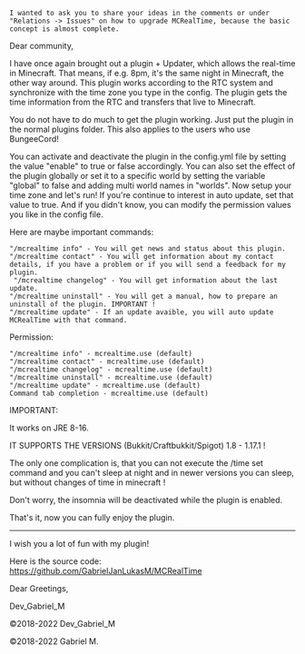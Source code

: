

    I wanted to ask you to share your ideas in the comments or under "Relations -> Issues" on how to upgrade MCRealTime, because the basic concept is almost complete.

 

Dear community,

 

I have once again brought out a plugin + Updater, which allows the real-time in Minecraft. That means, if e.g. 8pm, it's the same night in Minecraft, the other way around. This plugin works according to the RTC system and synchronize with the time zone you type in the config. The plugin gets the time information from the RTC and transfers that live to Minecraft.

 

You do not have to do much to get the plugin working. Just put the plugin in the normal plugins folder. This also applies to the users who use BungeeCord!

 

 

You can activate and deactivate the plugin in the config.yml file by setting the value "enable" to true or false accordingly. You can also set the effect of the plugin globally or set it to a specific world by setting the variable "global" to false and adding multi world names in "worlds". Now setup your time zone and let's run! If you're continue to interest in auto update, set that value to true. And if you didn't know, you can modify the permission values you like in the config file.

 

 

Here are maybe important commands:

 

    "/mcrealtime info" - You will get news and status about this plugin.
    "/mcrealtime contact" - You will get information about my contact details, if you have a problem or if you will send a feedback for my plugin.
     "/mcrealtime changelog" - You will get information about the last update.
    "/mcrealtime uninstall" - You will get a manual, how to prepare an uninstall of the plugin. IMPORTANT !
    "/mcrealtime update" - If an update avaible, you will auto update MCRealTime with that command.

  

Permission: 

    "/mcrealtime info" - mcrealtime.use (default)
    "/mcrealtime contact" - mcrealtime.use (default)
    "/mcrealtime changelog" - mcrealtime.use (default)
    "/mcrealtime uninstall" - mcrealtime.use (default)
    "/mcrealtime update" - mcrealtime.use (default)
    Command tab completion - mcrealtime.use (default)

IMPORTANT:

 

It works on JRE 8-16.

 

IT SUPPORTS THE VERSIONS (Bukkit/Craftbukkit/Spigot) 1.8 - 1.17.1 ! 

 

The only one complication is, that you can not execute the /time set <time> </time>command and you can't sleep at night and in newer versions you can sleep, but without changes of time in minecraft !

Don't worry, the insomnia will be deactivated while the plugin is enabled.

 

That's it, now you can fully enjoy the plugin.

 

_______________________________________________________________
 

I wish you a lot of fun with my plugin!

Here is the source code: https://github.com/GabrielJanLukasM/MCRealTime

 

Dear Greetings,

 

Dev_Gabriel_M

 

©2018-2022 Dev_Gabriel_M

 

©2018-2022 Gabriel M.